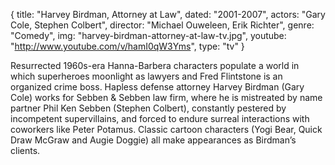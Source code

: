 {
  title: "Harvey Birdman, Attorney at Law",
  dated: "2001-2007",
  actors: "Gary Cole, Stephen Colbert",
  director: "Michael Ouweleen, Erik Richter",
  genre: "Comedy",
  img: "harvey-birdman-attorney-at-law-tv.jpg",
  youtube: "http://www.youtube.com/v/hamI0qW3Yms",
  type: "tv"
}

 Resurrected 1960s-era Hanna-Barbera characters populate a world in which superheroes moonlight as lawyers and Fred Flintstone is an organized crime boss. Hapless defense attorney Harvey Birdman (Gary Cole) works for Sebben & Sebben law firm, where he is mistreated by name partner Phil Ken Sebben (Stephen Colbert), constantly pestered by incompetent supervillains, and forced to endure surreal interactions with coworkers like Peter Potamus. Classic cartoon characters (Yogi Bear, Quick Draw McGraw and Augie Doggie) all make appearances as Birdman’s clients. 